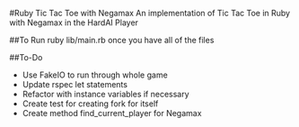 #Ruby Tic Tac Toe with Negamax
An implementation of Tic Tac Toe in Ruby with Negamax in the HardAI Player

##To Run
    ruby lib/main.rb once you have all of the files

##To-Do

* Use FakeIO to run through whole game
* Update rspec let statements
* Refactor with instance variables if necessary
* Create test for creating fork for itself
* Create method find_current_player for Negamax

